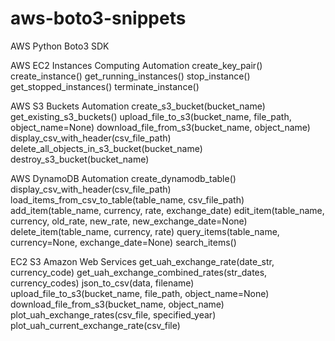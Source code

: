 # aws-boto3-snippets
AWS Python Boto3 SDK

AWS EC2 Instances Computing Automation
    create_key_pair()
    create_instance()
    get_running_instances()
    stop_instance()
    get_stopped_instances()
    terminate_instance()

AWS S3 Buckets Automation
    create_s3_bucket(bucket_name)
    get_existing_s3_buckets()
    upload_file_to_s3(bucket_name, file_path, object_name=None)
    download_file_from_s3(bucket_name, object_name)
    display_csv_with_header(csv_file_path)
    delete_all_objects_in_s3_bucket(bucket_name)
    destroy_s3_bucket(bucket_name)

AWS DynamoDB Automation
    create_dynamodb_table()
    display_csv_with_header(csv_file_path)
    load_items_from_csv_to_table(table_name, csv_file_path)
    add_item(table_name, currency, rate, exchange_date)
    edit_item(table_name, currency, old_rate, new_rate, new_exchange_date=None)
    delete_item(table_name, currency, rate)
    query_items(table_name, currency=None, exchange_date=None)
    search_items()

EC2 S3 Amazon Web Services
    get_uah_exchange_rate(date_str, currency_code)
    get_uah_exchange_combined_rates(str_dates, currency_codes)
    json_to_csv(data, filename)
    upload_file_to_s3(bucket_name, file_path, object_name=None)
    download_file_from_s3(bucket_name, object_name)
    plot_uah_exchange_rates(csv_file, specified_year)
    plot_uah_current_exchange_rate(csv_file)
